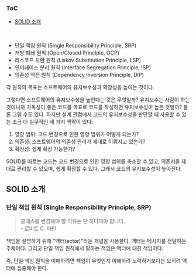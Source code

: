 ### ToC

- [SOLID 소개](#solid-소개)
  

<br/>


- 단일 책임 원칙 (Single Responsibility Principle, SRP)
- 개방 폐쇄 원칙 (Open/Closed Principle, OCP)
- 리스코프 치환 원칙 (Liskov Substitution Principle, LSP)
- 인터페이스 분리 원칙 (Interface Segregation Principle, ISP)
- 의존성 역전 원칙 (Dependency Inversion Principle, DIP)

각 원칙의 목표는 소프트웨어의 유지보수성과 확장성을 높이는 것이다.

그렇다면 소프트웨어의 유지보수성을 높인다는 것은 무엇일까? 
유지보수는 사람이 하는 것이니까 가독성이 좋은 코드를 목표로 코드를 작성하면 유지보수성이 높은 것일까?
물론 그럴 수도 있다. 하지만 설계 관점에서 코드의 유지보수성을 판단할 때 사용할 수 있는 조금 더 실무적인 세 가지 맥락이 있다.

1. 영향 범위: 코드 변경으로 인한 영향 범위가 어떻게 되는가?
2. 의존성: 소프트웨어의 의존성 관리가 제대로 이뤄지고 있는가?
3. 확장성: 쉽게 확장 가능한가?

SOLID를 따르는 코드는 코드 변경으로 인한 영향 범위를 축소할 수 있고, 의존서을 제대로 관리할 수 있으며, 쉽게 확장할 수 있다.
그래서 코드의 유지보수성이 높아진다.

## SOLID 소개

### 단일 책임 원칙 (Single Responsibility Principle, SRP)

> 클래스를 변경해야 할 이유는 단 하나여야 합니다.  
> \- 로버트 C. 마틴

책임을 설명하기 위해 "액터(actor)"라는 개념을 사용한다.
액터는 메시지를 전달하는 주체이다.
그리고 단일 책임 원칙에서 말하는 책임은 액터에 대한 책임이다.

즉, 단일 책임 원칙을 이해하려면 책임이 무엇인지 이해하려 노력하기보다는 오히려 액터에 집중해야 한다.

